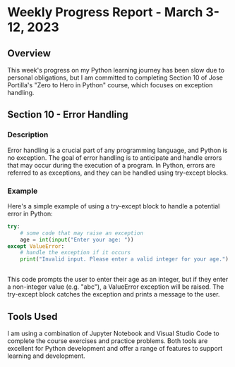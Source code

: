 # Weekly Progress Report - March 3-12, 2023

## Overview

This week's progress on my Python learning journey has been slow due to personal obligations, but I am committed to completing Section 10 of Jose Portilla's "Zero to Hero in Python" course, which focuses on exception handling.

## Section 10 - Error Handling

### Description

Error handling is a crucial part of any programming language, and Python is no exception. The goal of error handling is to anticipate and handle errors that may occur during the execution of a program. In Python, errors are referred to as exceptions, and they can be handled using try-except blocks.

### Example

Here's a simple example of using a try-except block to handle a potential error in Python:

```python
try:
    # some code that may raise an exception
    age = int(input("Enter your age: "))
except ValueError:
    # handle the exception if it occurs
    print("Invalid input. Please enter a valid integer for your age.")  
    
```
 
    
 This code prompts the user to enter their age as an integer, but if they enter a non-integer value (e.g. "abc"), a ValueError exception will be raised. The try-except block catches the exception and prints a message to the user.
## Tools Used

I am using a combination of Jupyter Notebook and Visual Studio Code to complete the course exercises and practice problems. Both tools are excellent for Python development and offer a range of features to support learning and development.
